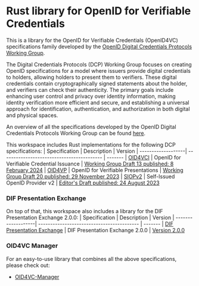 # Rust library for OpenID for Verifiable Credentials

This is a library for the OpenID for Verifiable Credentials (OpenID4VC) specifications family developed by the [OpenID
Digital Credentials Protocols
Working Group](https://openid.net/wg/digital-credentials-protocols/).

The Digital Credentials Protocols (DCP) Working Group focuses on creating OpenID specifications for a model where
issuers provide digital credentials to holders, allowing holders to present them to verifiers. These digital
credentials contain cryptographically signed statements about the holder, and verifiers can check their authenticity.
The primary goals include enhancing user control and privacy over identity information, making identity verification
more efficient and secure, and establishing a universal approach for identification, authentication, and authorization
in both digital and physical spaces.

An overview of all the specifications developed by the OpenID Digital Credentials Protocols Working Group can be found [here](https://openid.net/wg/digital-credentials-protocols/specifications/).

This workspace includes Rust implementations for the following DCP specifications:
| Specification      | Description                                | Version
| -------------------| ------------------------------------------ | -------
| [OID4VCI](oid4vci) | OpenID for Verifiable Credential Issuance  | [Working Group Draft 13 published: 8 February 2024](https://openid.net/specs/openid-4-verifiable-credential-issuance-1_0-13.html)
| [OID4VP](oid4vp)   | OpenID for Verifiable Presentations        | [Working Group Draft 20 published: 29 November 2023](https://openid.net/specs/openid-4-verifiable-presentations-1_0-20.html)
| [SIOPv2](siopv2)   | Self-Issued OpenID Provider v2             | [Editor's Draft published: 24 August 2023](https://github.com/openid/SIOPv2/blob/fb00ab840daa0cec614691b712e28c1f77ed43ea/openid-connect-self-issued-v2-1_0.md)

### DIF Presentation Exchange

On top of that, this workspace also includes a library for the DIF Presentation Exchange
2.0.0:
| Specification      | Description                                | Version
| -------------------| ------------------------------------------ | -------
| [DIF Presentation Exchange](dif-presentation-exchange) | DIF Presentation Exchange 2.0.0 | [Version 2.0.0](https://identity.foundation/presentation-exchange/spec/v2.0.0/)

### OID4VC Manager

For an easy-to-use library that combines all the above specifications, please check out:
* [OID4VC-Manager](oid4vc-manager)
